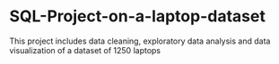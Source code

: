 # SQL-Project-on-a-laptop-dataset
This project includes data cleaning, exploratory data analysis and data visualization of a dataset of 1250 laptops
